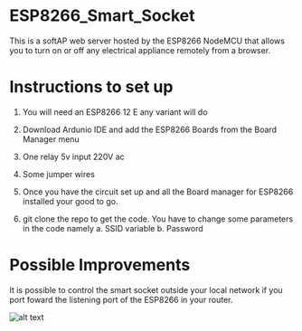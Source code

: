 # ESP8266_Smart_Socket

This is a softAP web server hosted by the ESP8266 NodeMCU that allows you to turn on or off any electrical appliance remotely from a browser.

# Instructions to set up

1. You will need an ESP8266 12 E any variant will do

2. Download Ardunio IDE and add the ESP8266 Boards from the Board Manager menu

3. One relay 5v input 220V ac

4. Some jumper wires

5. Once you have the circuit set up and all the Board manager for ESP8266 installed your good to go.

6. git clone the repo to get the code. You have to change some parameters in the code namely
		a. SSID variable
		b. Password

# Possible Improvements

It is possible to control the smart socket outside your local network if you port foward the listening port of the ESP8266 in your router.

![alt text](20180710_073033[1].png "image of the smart socket")

   

